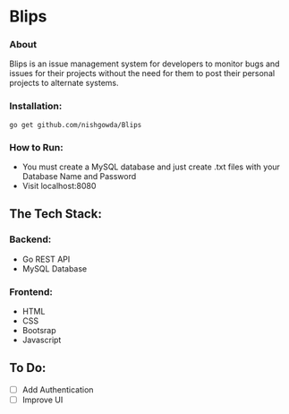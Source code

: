# Blips
### About
Blips is an issue management system for developers to monitor bugs and issues for their projects without the need for them to post their personal projects to alternate systems. 

### Installation:
```
go get github.com/nishgowda/Blips
```

### How to Run: 
- You must create a MySQL database and just create .txt files with your Database Name and Password
- Visit localhost:8080

## The Tech Stack:

### Backend:
- Go REST API
- MySQL Database

### Frontend: 
- HTML
- CSS
- Bootsrap
- Javascript

## To Do:
- [ ] Add Authentication
- [ ] Improve UI
